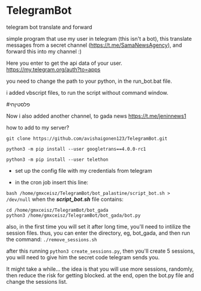 # TelegramBot
telegram bot translate and forward

simple program that use my user in telegram (this isn't a bot), 
this translate messages from a secret channel (https://t.me/SamaNewsAgency), 
and forward this into my channel :)

Here you enter to get the api data of your user.
https://my.telegram.org/auth?to=apps

you need to change the path to your python, in the run_bot.bat file.

i added vbscript files, to run the script without command window.



#פלסטיןחי


Now i also added another channel, to gada news
https://t.me/jeninnews1


how to add to my server?

```
git clone https://github.com/avishaigonen123/TelegramBot.git
 
python3 -m pip install --user googletrans==4.0.0-rc1

python3 -m pip install --user telethon
```

- set up the config file with my credentials from telegram

- in the cron job insert this line:

`bash /home/gmxceisz/TelegramBot/bot_palastine/script_bot.sh > /dev/null`
when the ***script_bot.sh*** file contains:
```
cd /home/gmxceisz/TelegramBot/bot_gada
python3 /home/gmxceisz/TelegramBot/bot_gada/bot.py
```

also, in the first time you will set it after long time, you'll need to intilize the session files.
thus, you can enter the directory, eg, bot_gada, and then run the command: `./remove_sessions.sh`

after this running `python3 create_sessions.py`, then you'll create 5 sessions, you will need to give him the secret code telegram sends you.

It might take a while... the idea is that you will use more sessions, randomly, then reduce the risk for getting blocked.
at the end, open the bot.py file and change the sessions list.
